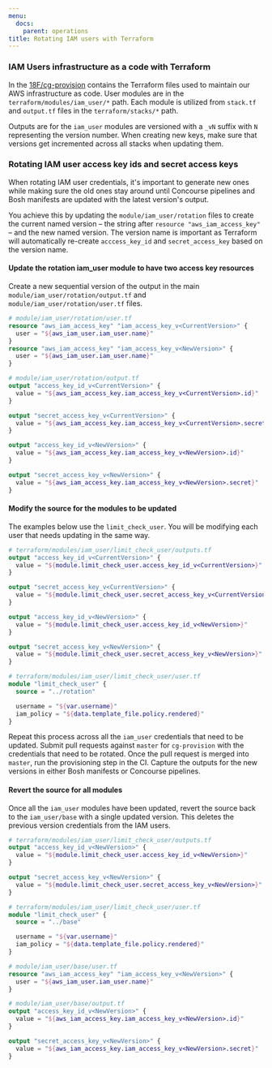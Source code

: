 ```yaml
---
menu:
  docs:
    parent: operations
title: Rotating IAM users with Terraform
---
```


### IAM Users infrastructure as a code with Terraform

In the [18F/cg-provision](https://github.com/18F/cg-provision) contains the
Terraform files used to maintain our AWS infrastructure as code. User modules
are in the `terraform/modules/iam_user/*` path. Each module is utilized from
`stack.tf` and `output.tf` files in the `terraform/stacks/*` path.

Outputs are for the `iam_user` modules are versioned with a `_vN` suffix with
`N` representing the version number. When creating new keys, make sure that
versions get incremented across all stacks when updating them.

### Rotating IAM user access key ids and secret access keys

When rotating IAM user credentials, it's important to generate new ones while
making sure the old ones stay around until Concourse pipelines and Bosh
manifests are updated with the latest version's output.

You achieve this by updating the `module/iam_user/rotation` files to create the
current named version – the string after `resource "aws_iam_access_key"` – and
the new named version. The version name is important as Terraform will
automatically re-create `acccess_key_id` and `secret_access_key` based on the
version name.

#### Update the rotation iam_user module to have two access key resources

Create a new sequential version of the output in the main
`module/iam_user/rotation/output.tf` and `module/iam_user/rotation/user.tf` files.

```terraform
# module/iam_user/rotation/user.tf
resource "aws_iam_access_key" "iam_access_key_v<CurrentVersion>" {
  user = "${aws_iam_user.iam_user.name}"
}
resource "aws_iam_access_key" "iam_access_key_v<NewVersion>" {
  user = "${aws_iam_user.iam_user.name}"
}

# module/iam_user/rotation/output.tf
output "access_key_id_v<CurrentVersion>" {
  value = "${aws_iam_access_key.iam_access_key_v<CurrentVersion>.id}"
}

output "secret_access_key_v<CurrentVersion>" {
  value = "${aws_iam_access_key.iam_access_key_v<CurrentVersion>.secret}"
}

output "access_key_id_v<NewVersion>" {
  value = "${aws_iam_access_key.iam_access_key_v<NewVersion>.id}"
}

output "secret_access_key_v<NewVersion>" {
  value = "${aws_iam_access_key.iam_access_key_v<NewVersion>.secret}"
}
```

#### Modify the source for the modules to be updated

The examples below use the `limit_check_user`. You will be modifying each user
that needs updating in the same way.

```terraform
# terraform/modules/iam_user/limit_check_user/outputs.tf
output "access_key_id_v<CurrentVersion>" {
  value = "${module.limit_check_user.access_key_id_v<CurrentVersion>}"
}

output "secret_access_key_v<CurrentVersion>" {
  value = "${module.limit_check_user.secret_access_key_v<CurrentVersion>}"
}

output "access_key_id_v<NewVersion>" {
  value = "${module.limit_check_user.access_key_id_v<NewVersion>}"
}

output "secret_access_key_v<NewVersion>" {
  value = "${module.limit_check_user.secret_access_key_v<NewVersion>}"
}

# terraform/modules/iam_user/limit_check_user/user.tf
module "limit_check_user" {
  source = "../rotation"

  username = "${var.username}"
  iam_policy = "${data.template_file.policy.rendered}"
}
```

Repeat this process across all the `iam_user` credentials that need to be
updated. Submit pull requests against `master` for `cg-provision` with the
credentials that need to be rotated. Once the pull request is merged into
`master`, run the provisioning step in the CI. Capture the outputs for the new
versions in either Bosh manifests or Concourse pipelines.

#### Revert the source for all modules

Once all the `iam_user` modules have been updated, revert the source back to the
`iam_user/base` with a single updated version. This deletes the previous version
credentials from the IAM users.


```terraform
# terraform/modules/iam_user/limit_check_user/outputs.tf
output "access_key_id_v<NewVersion>" {
  value = "${module.limit_check_user.access_key_id_v<NewVersion>}"
}

output "secret_access_key_v<NewVersion>" {
  value = "${module.limit_check_user.secret_access_key_v<NewVersion>}"
}

# terraform/modules/iam_user/limit_check_user/user.tf
module "limit_check_user" {
  source = "../base"

  username = "${var.username}"
  iam_policy = "${data.template_file.policy.rendered}"
}

# module/iam_user/base/user.tf
resource "aws_iam_access_key" "iam_access_key_v<NewVersion>" {
  user = "${aws_iam_user.iam_user.name}"
}

# module/iam_user/base/output.tf
output "access_key_id_v<NewVersion>" {
  value = "${aws_iam_access_key.iam_access_key_v<NewVersion>.id}"
}

output "secret_access_key_v<NewVersion>" {
  value = "${aws_iam_access_key.iam_access_key_v<NewVersion>.secret}"
}
```
